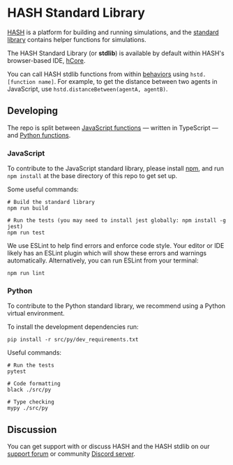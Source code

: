 # HASH Standard Library
[HASH](https://hash.ai) is a platform for building and running simulations, and the [standard library](https://docs.hash.ai/core/libraries) contains helper functions for simulations.

The HASH Standard Library (or **stdlib**) is available by default within HASH's browser-based IDE, [hCore](https://hash.ai/platform/core).

You can call HASH stdlib functions from within [behaviors](https://docs.hash.ai/core/behaviors) using `hstd.[function name]`. For example, to get the distance between two agents in JavaScript, use `hstd.distanceBetween(agentA, agentB)`.

## Developing

The repo is split between [JavaScript functions](https://github.com/hashintel/hash/tree/master/packages/engine/stdlib/src/ts) — written in TypeScript — and [Python functions](https://github.com/hashintel/hash/tree/master/packages/engine/stdlib/src/py).

### JavaScript

To contribute to the JavaScript standard library, please install [npm](https://www.npmjs.com/get-npm), and run `npm install` at the base directory of this repo to get set up.

Some useful commands:
```
# Build the standard library
npm run build

# Run the tests (you may need to install jest globally: npm install -g jest)
npm run test
```

We use ESLint to help find errors and enforce code style. Your editor or IDE likely has an ESLint plugin which will show these errors and warnings automatically. Alternatively, you can run ESLint from your terminal:
```
npm run lint
```

### Python

To contribute to the Python standard library, we recommend using a Python virtual
environment.

To install the development dependencies run:
```
pip install -r src/py/dev_requirements.txt
```

Useful commands:
```
# Run the tests
pytest

# Code formatting
black ./src/py

# Type checking
mypy ./src/py
```


## Discussion
You can get support with or discuss HASH and the HASH stdlib on our [support forum](https://hash.community/) or community [Discord server](https://hash.ai/discord).
